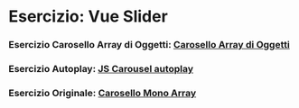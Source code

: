 # Esercizio: Vue Slider

### Esercizio Carosello Array di Oggetti: [Carosello Array di Oggetti](https://github.com/matteocicigoi/js-array-objects-carousel)
### Esercizio Autoplay: [JS Carousel autoplay](https://github.com/matteocicigoi/js-carousel-autoplay)
### Esercizio Originale: [ Carosello Mono Array](https://github.com/matteocicigoi/js-array-carousel)